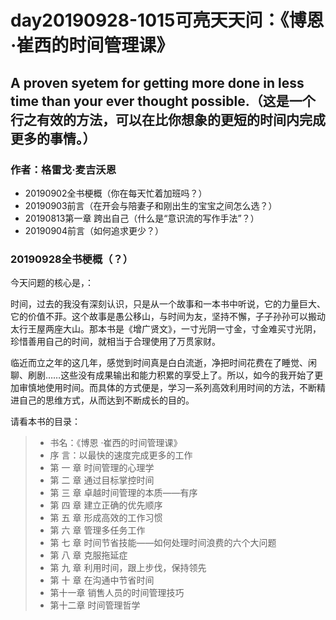 # day20190928-1015可亮天天问：《博恩·崔西的时间管理课》

## A proven syetem for getting more done in less time than your ever thought possible.（这是一个行之有效的方法，可以在比你想象的更短的时间内完成更多的事情。）

### 作者：格雷戈·麦吉沃恩

- 20190902全书梗概（你在每天忙着加班吗？）
- 20190903前言（在开会与陪妻子和刚出生的宝宝之间怎么选？）
- 20190813第一章 跨出自己（什么是“意识流的写作手法”？）
- 20190904前言（如何追求更少？）


### 20190928全书梗概（？）

今天问题的核心是，：

时间，过去的我没有深刻认识，只是从一个故事和一本书中听说，它的力量巨大、它的价值不菲。这个故事是愚公移山，与时间为友，坚持不懈，子子孙孙可以搬动太行王屋两座大山。那本书是《增广贤文》，一寸光阴一寸金，寸金难买寸光阴，珍惜善用自己的时间，就相当于合理使用了万贯家财。

临近而立之年的这几年，感觉到时间真是白白流逝，净把时间花费在了睡觉、闲聊、刷剧……这些没有成果输出和能力积累的享受上了。所以，如今的我开始了更加审慎地使用时间。而具体的方式便是，学习一系列高效利用时间的方法，不断精进自己的思维方式，从而达到不断成长的目的。

请看本书的目录：
>- 书名：《博恩 ·崔西的时间管理课》
>- 序   言：以最快的速度完成更多的工作
>- 第 一 章 时间管理的心理学
>- 第 二 章 通过目标掌控时间
>- 第 三 章 卓越时间管理的本质——有序
>- 第 四 章 建立正确的优先顺序
>- 第 五 章 形成高效的工作习惯 
>- 第 六 章 管理多任务工作
>- 第 七 章 时间节省技能——如何处理时间浪费的六个大问题
>- 第 八 章 克服拖延症
>- 第 九 章 利用时间，跟上步伐，保持领先
>- 第 十 章 在沟通中节省时间
>- 第十一章 销售人员的时间管理技巧
>- 第十二章 时间管理哲学
